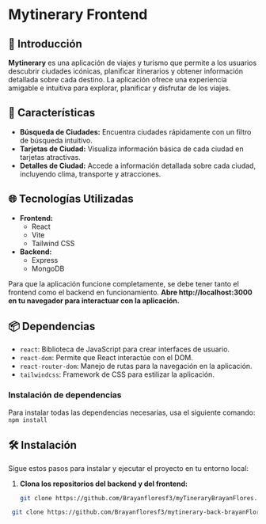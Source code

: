 # Mytinerary Frontend

## 🚀 Introducción

**Mytinerary** es una aplicación de viajes y turismo que permite a los usuarios descubrir ciudades icónicas, planificar itinerarios y obtener información detallada sobre cada destino. La aplicación ofrece una experiencia amigable e intuitiva para explorar, planificar y disfrutar de los viajes.

## 📸 Características

- **Búsqueda de Ciudades:** Encuentra ciudades rápidamente con un filtro de búsqueda intuitivo.  
- **Tarjetas de Ciudad:** Visualiza información básica de cada ciudad en tarjetas atractivas.  
- **Detalles de Ciudad:** Accede a información detallada sobre cada ciudad, incluyendo clima, transporte y atracciones.

## 🌐 Tecnologías Utilizadas

- **Frontend:**
  - React  
  - Vite  
  - Tailwind CSS  
- **Backend:**  
  - Express  
  - MongoDB  

Para que la aplicación funcione completamente, se debe tener tanto el frontend como el backend en funcionamiento.
**Abre http://localhost:3000 en tu navegador para interactuar con la aplicación.**

## 📦 Dependencias

- `react`: Biblioteca de JavaScript para crear interfaces de usuario.  
- `react-dom`: Permite que React interactúe con el DOM.  
- `react-router-dom`: Manejo de rutas para la navegación en la aplicación.  
- `tailwindcss`: Framework de CSS para estilizar la aplicación.

### Instalación de dependencias

Para instalar todas las dependencias necesarias, usa el siguiente comando:  
`npm install`

## 🛠️ Instalación

Sigue estos pasos para instalar y ejecutar el proyecto en tu entorno local:

1. **Clona los repositorios del backend y del frontend:**  
   ```bash
   git clone https://github.com/Brayanfloresf3/myTineraryBrayanFlores.git

  ```bash
   git clone https://github.com/Brayanfloresf3/mytinerary-back-brayanFlores.git



